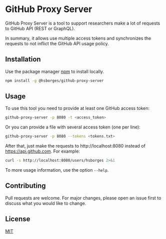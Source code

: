 # GitHub Proxy Server

GitHub Proxy Server is a tool to support researchers make a lot of requests to GitHub API (REST or GraphQL).

In summary, it allows use multiple access tokens and synchronizes the requests to not inflict the GitHub API usage policy.

## Installation

Use the package manager [npm](https://www.npmjs.com/) to install locally.

```bash
npm install -g @hsborges/github-proxy-server
```

## Usage

To use this tool you need to provide at least one GitHub access token:

```bash
github-proxy-server -p 8080 -t <access_token>
```

Or you can provide a file with several access token (one per line):

```bash
github-proxy-server -p 8080 --tokens <tokens.txt>
```

After that, just make the requests to http://localhost:8080 instead of https://api.github.com. For example:

```bash
curl -s http://localhost:8080/users/hsborges 2>&1
```

To more usage information, use the option `--help`.

## Contributing

Pull requests are welcome. For major changes, please open an issue first to discuss what you would like to change.

## License

[MIT](https://choosealicense.com/licenses/mit/)
